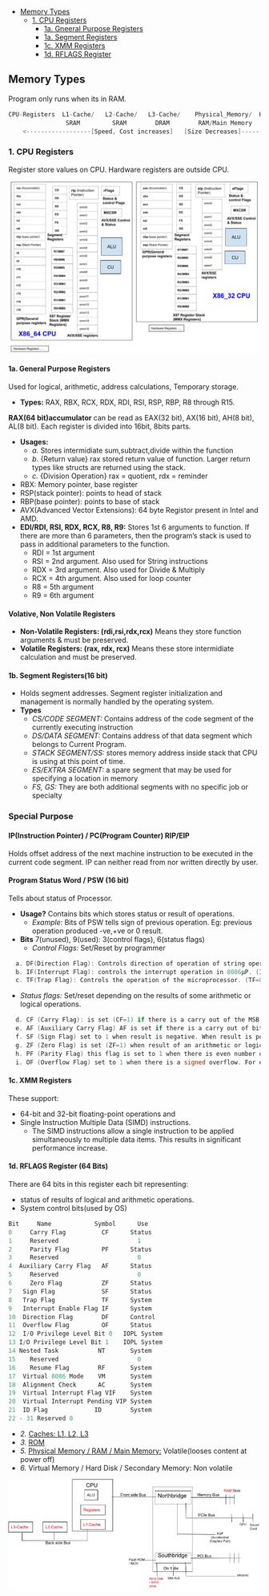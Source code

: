 - [Memory Types](#mt)
  - [1. CPU Registers](#m1)
    - [1a. Gneeral Purpose Registers](#gp)
    - [1a. Segment Registers](#sr)
    - [1c. XMM Registers](#xmm)
    - [1d. RFLAGS Register](#rf)


<a name=mt></a>
## Memory Types
Program only runs when its in RAM.
```c
CPU-Registers  L1-Cache/   L2-Cache/   L3-Cache/    Physical_Memory/  Hard_Disk/Secondary_Memory  Tertiary_Memory/
                SRAM         SRAM        DRAM        RAM/Main Memory    SSD                        remote_storge
    <------------------[Speed, Cost increases]   [Size Decreases]-----------------------------
```
<a name=m1></a>
### 1. CPU Registers
Register store values on CPU. Hardware registers are outside CPU.

<img src="x86-32_64 Registers.jpg" width=600 />

<a name=gp></a>
#### 1a. General Purpose Registers
Used for logical, arithmetic, address calculations, Temporary storage.
- **Types:** RAX, RBX, RCX, RDX, RDI, RSI, RSP, RBP, R8 through R15. 

**RAX(64 bit)accumulator** can be read as EAX(32 bit), AX(16 bit), AH(8 bit), AL(8 bit). Each register is divided into 16bit, 8bits parts.
  - **Usages:**
    - *a.* Stores intermidiate sum,subtract,divide within the function
    - *b.* {Return value} rax stored return value of function. Larger return types like structs are returned using the stack.
    - *c.* {Division Operation} rax = quotient, rdx = reminder
- RBX: Memory pointer, base register
- RSP(stack pointer): points to head of stack
- RBP(base pointer): points to base of stack
- AVX(Advanced Vector Extensions): 64 byte Registor present in Intel and AMD.
- **EDI/RDI, RSI, RDX, RCX, R8, R9:** Stores 1st 6 arguments to function. If there are more than 6 parameters, then the program’s stack is used to pass in additional parameters to the function.
  - RDI = 1st argument
  - RSI = 2nd argument. Also used for String instructions
  - RDX = 3rd argument. Also used for Divide & Multiply
  - RCX = 4th argument. Also used for loop counter
  - R8 = 5th argument
  - R9 = 6th argument

#### Volative, Non Volatile Registers
- **Non-Volatile Registers: (rdi,rsi,rdx,rcx)** Means they store function arguments & must be preserved.
- **Volatile Registers: (rax, rdx, rcx)** Means these store intermidiate calculation and must be preserved.

<a name=sr></a>
#### 1b. Segment Registers(16 bit)
- Holds segment addresses. Segment register initialization and management is normally handled by the operating system.
- **Types**
  - *CS/CODE SEGMENT:* Contains address of the code segment of the currently executing instruction
  - *DS/DATA SEGMENT:*  Contains address of that data segment which belongs to Current Program.
  - *STACK SEGMENT/SS:* stores memory address inside stack that CPU is using at this point of time.
  - *ES/EXTRA SEGMENT:* a spare segment that may be used for specifying a location in memory
  - *FS, GS:*    They are both additional segments with no specific job or specialty

<a name=sp></a>
### Special Purpose
#### IP(Instruction Pointer) / PC(Program Counter)    RIP/EIP
Holds offset address of the next machine instruction to be executed in the current code segment. IP can neither read from nor written directly by user.

#### Program Status Word / PSW (16 bit)
Tells about status of Processor. 
- **Usage?** Contains bits which stores status or result of operations.
  - *Example:* Bits of PSW tells sign of previous operation. Eg: previous operation produced -ve,+ve or 0 result.
- **Bits** 7(unused), 9(used): 3(control flags), 6(status flags)
  - *Control Flags:* Set/Reset by programmer
```c
  a. DF(Direction Flag): Controls direction of operation of string operation. (DF=0 Ascending order DF=1 Descending order)
  b. IF(Interrupt Flag): controls the interrupt operation in 8086µP. (IF=0 Disable interrupt IF=1 Enable interrupt) 
  c. TF(Trap Flag): Controls the operation of the microprocessor. (TF=0 Normal operation TF=1 Single Step operation)  
```
  - *Status flags:* Set/reset depending on the results of some arithmetic or logical operations.
```c
  d. CF (Carry Flag): is set (CF=1) if there is a carry out of the MSB position resulting from an addition operation or subtraction.
  e. AF (Auxiliary Carry Flag) AF is set if there is a carry out of bit 3 resulting from an addition operation.
  f. SF (Sign Flag) set to 1 when result is negative. When result is positive it is set to 0.
  g. ZF (Zero Flag) is set (ZF=1) when result of an arithmetic or logical operation is zero. For non-zero result this flag is reset (ZF=0).
  h. PF (Parity Flag) this flag is set to 1 when there is even number of one bits in result, and to 0 when there is odd number of one bits.
  i. OF (Overflow Flag) set to 1 when there is a signed overflow. For example, when you multiply FFH by 11H (result is not one byte)
```

<a name=xmm></a>
#### 1c. XMM Registers
These support: 
  - 64-bit and 32-bit floating-point operations and 
  - Single Instruction Multiple Data (SIMD) instructions.
    - The SIMD instructions allow a single instruction to be applied simultaneously to multiple data items. This results in significant performance increase.

<a name=rf></a>
#### 1d. RFLAGS Register (64 Bits)
There are 64 bits in this register each bit representing:
  - status of results of logical and arithmetic operations.
  - System control bits(used by OS)
```c
Bit     Name            Symbol      Use
0     Carry Flag          CF      Status
1     Reserved                      1
2     Parity Flag         PF      Status
3     Reserved                      0
4  Auxiliary Carry Flag   AF      Status
5     Reserved                      0
6     Zero Flag           ZF      Status
7   Sign Flag             SF      Status
8   Trap Flag             TF      System
9   Interrupt Enable Flag IF      System
10  Direction Flag        DF      Control
11  Overflow Flag         OF      Status
12  I/O Privilege Level Bit 0   IOPL System
13 I/O Privilege Level Bit 1    IOPL System
14 Nested Task           NT       System
15    Reserved                      0
16    Resume Flag        RF       System
17  Virtual 8086 Mode    VM       System
18  Alignment Check      AC       System
19  Virtual Interrupt Flag VIF    System
20  Virtual Interrupt Pending VIP System
21  ID Flag             ID        System
22 - 31 Reserved 0
```


- *2.* [Caches: L1, L2, L3](CPU_Cache)
- *3.* [ROM](ROM)
- *5.* [Physical Memory / RAM / Main Memory:](RAM) Volatile(looses content at power off)
- *6.* Virtual Memory / Hard Disk / Secondary Memory: Non volatile

<img src=Memory_types.jpg width=600/>
